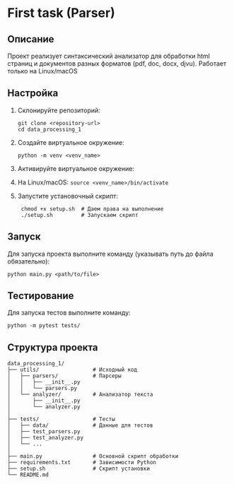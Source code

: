 
# First task (Parser)

## Описание

Проект реализует синтаксический анализатор для обработки html страниц и документов разных форматов (pdf, doc, docx, djvu). 
Работает только на Linux/macOS


## Настройка

1. Склонируйте репозиторий:
    ```
    git clone <repository-url>
    cd data_processing_1
    ```
2. Создайте виртуальное окружение:

    ```
    python -m venv <venv_name>
    ```
3. Активируйте виртуальное окружение:
4. 
   На Linux/macOS: ```source <venv_name>/bin/activate```
4. Запустите установочный скрипт:

   ```
    chmod +x setup.sh  # Даем права на выполнение
    ./setup.sh         # Запускаем скрипт
   ```
## Запуск
Для запуска проекта выполните команду (указывать путь до файла обязательно):
```
python main.py <path/to/file>
```

## Тестирование
Для запуска тестов выполните команду:
```
python -m pytest tests/
```

## Структура проекта

```
data_processing_1/
├── utils/                 # Исходный код
│   ├── parsers/           # Парсеры
│   │   ├── __init__.py 
│   │   └── parsers.py       
│   └── analyzer/          # Анализатор текста
│       ├── __init__.py
│       └── analyzer.py
│
├── tests/                 # Тесты
│   ├── data/              # Данные для тестов
│   ├── test_parsers.py
│   ├── test_analyzer.py
│   └── ...
│
├── main.py                # Основной скрипт обработки
├── requirements.txt       # Зависимости Python
├── setup.sh               # Скрипт установки
└── README.md              
```


